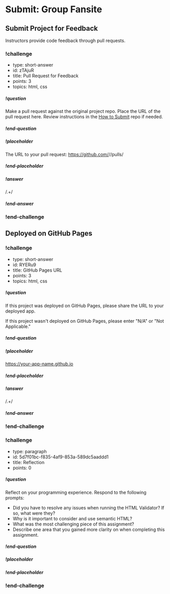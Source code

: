 # Submit: Group Fansite

## Submit Project for Feedback

Instructors provide code feedback through pull requests.

<!-- prettier-ignore-start -->
### !challenge
* type: short-answer
* id: zTAjuR
* title: Pull Request for Feedback
* points: 3
* topics: html, css
##### !question

Make a pull request against the original project repo. Place the URL of the pull request here. Review instructions in the [How to Submit](../ada-project-practices/how-to-submit.md) repo if needed.

##### !end-question
##### !placeholder

The URL to your pull request: https://github.com/<some-ada-repo>/<project-name>/pulls/<pull-request>

##### !end-placeholder
##### !answer

/.+/

##### !end-answer
### !end-challenge
<!-- prettier-ignore-end -->

## Deployed on GitHub Pages

<!-- prettier-ignore-start -->
### !challenge
* type: short-answer
* id: RYERu9
* title: GitHub Pages URL
* points: 3
* topics: html, css
##### !question

If this project was deployed on GitHub Pages, please share the URL to your deployed app.

If this project wasn't deployed on GitHub Pages, please enter "N/A" or "Not Applicable."

##### !end-question
##### !placeholder

https://your-app-name.github.io

##### !end-placeholder
##### !answer

/.+/

##### !end-answer
### !end-challenge
<!-- prettier-ignore-end -->

<!-- >>>>>>>>>>>>>>>>>>>>>> BEGIN CHALLENGE >>>>>>>>>>>>>>>>>>>>>> -->
<!-- Replace everything in square brackets [] and remove brackets  -->

### !challenge

* type: paragraph
* id: 5d7f01bc-f835-4af9-853a-589dc5aaddd1
* title: Reflection
* points: 0
<!-- * topics: [python, pandas] (Checkpoints only, optional the topics for analyzing points) -->

##### !question

Reflect on your programming experience. Respond to the following prompts:

- Did you have to resolve any issues when running the HTML Validator? If so, what were they?
- Why is it important to consider and use semantic HTML?
- What was the most challenging piece of this assignment?
- Describe one area that you gained more clarity on when completing this assignment. 

##### !end-question

##### !placeholder



##### !end-placeholder

<!-- other optional sections -->
<!-- !hint - !end-hint (markdown, hidden, students click to view) -->
<!-- !rubric - !end-rubric (markdown, instructors can see while scoring a checkpoint) -->
<!-- !explanation - !end-explanation (markdown, students can see after answering correctly) -->

### !end-challenge

<!-- ======================= END CHALLENGE ======================= -->
